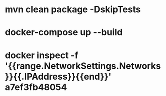 # mvn clean package -DskipTests

# docker-compose up --build    

# docker inspect -f '{{range.NetworkSettings.Networks}}{{.IPAddress}}{{end}}' a7ef3fb48054